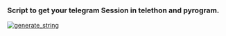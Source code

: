 ### Script to get your telegram Session in telethon and pyrogram.

<a href="https://replit.com/@akganthesm/genbaby#main.py"><img src="https://img.shields.io/badge/run-string__session.py-blue?style=for-the-badge&logo=repl.it" alt="generate_string" /></a>
